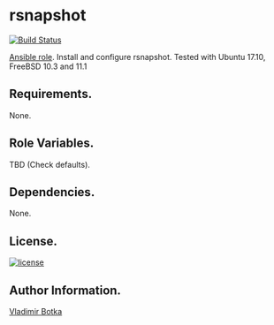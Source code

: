 rsnapshot
=========

[![Build Status](https://travis-ci.org/vbotka/ansible-rsnapshot.svg?branch=master)](https://travis-ci.org/vbotka/ansible-rsnapshot)

[Ansible role](https://galaxy.ansible.com/vbotka/rsnapshot/).
Install and configure rsnapshot. Tested with Ubuntu 17.10, FreeBSD 10.3 and 11.1


Requirements.
------------

None.


Role Variables.
--------------

TBD (Check defaults).


Dependencies.
------------

None.


License.
-------

[![license](https://img.shields.io/badge/license-BSD-red.svg)](https://www.freebsd.org/doc/en/articles/bsdl-gpl/article.html)


Author Information.
------------------

[Vladimir Botka](https://botka.link)
